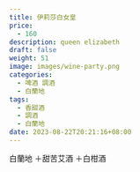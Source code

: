```yaml
---
title: 伊莉莎白女皇
price:
  - 160
description: queen elizabeth
draft: false
weight: 51
image: images/wine-party.png
categories:
  - 啤酒 調酒
  - 白蘭地
tags:
  - 香甜酒
  - 調酒
  - 白蘭地
date: 2023-08-22T20:21:16+08:00
---
```

 白蘭地 ＋甜苦艾酒 ＋白柑酒